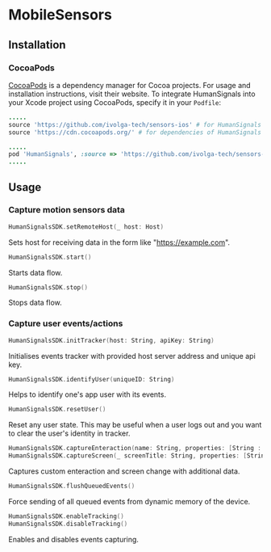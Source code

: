 # MobileSensors

## Installation

### CocoaPods

[CocoaPods](https://cocoapods.org) is a dependency manager for Cocoa projects. For usage and installation instructions, visit their website. To integrate HumanSignals into your Xcode project using CocoaPods, specify it in your `Podfile`:

```ruby
.....
source 'https://github.com/ivolga-tech/sensors-ios' # for HumanSignals
source 'https://cdn.cocoapods.org/' # for dependencies of HumanSignals

.....
pod 'HumanSignals', :source => 'https://github.com/ivolga-tech/sensors-ios'
.....
```
## Usage

### Capture motion sensors data

```swift
HumanSignalsSDK.setRemoteHost(_ host: Host)
```
Sets host for receiving data in the form like "https://example.com".

```swift
HumanSignalsSDK.start()
```
Starts data flow.

```swift
HumanSignalsSDK.stop()
```
Stops data flow.

### Capture user events/actions

```swift
HumanSignalsSDK.initTracker(host: String, apiKey: String)
```
Initialises events tracker with provided host server address and unique api key.

```swift
HumanSignalsSDK.identifyUser(uniqueID: String)
```
Helps to identify one's app user with its events.

```swift
HumanSignalsSDK.resetUser()
```
Reset any user state.
This may be useful when a user logs out and you want to clear the user's identity in tracker.

```swift
HumanSignalsSDK.captureEnteraction(name: String, properties: [String : Any]? = nil)
HumanSignalsSDK.captureScreen(_ screenTitle: String, properties: [String : Any]? = nil)
```
Captures custom enteraction and screen change with additional data.

```swift
HumanSignalsSDK.flushQueuedEvents()
```
Force sending of all queued events from dynamic memory of the device.

```swift
HumanSignalsSDK.enableTracking()
HumanSignalsSDK.disableTracking()
```
Enables and disables events capturing.
